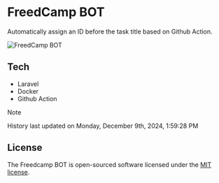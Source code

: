 # FreedCamp BOT

Automatically assign an ID before the task title based on Github Action.

![FreedCamp BOT](https://repository-images.githubusercontent.com/737932867/7d34798b-2680-471c-b089-a78a718d3d6a)

## Tech

- Laravel
- Docker
- Github Action

> [!NOTE]  
> History last updated on Monday, December 9th, 2024, 1:59:28 PM

## License

The Freedcamp BOT is open-sourced software licensed under the [MIT license](https://opensource.org/licenses/MIT).
